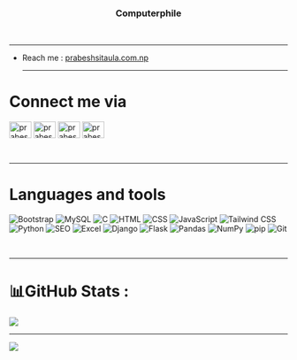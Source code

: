 <h3 align="center">Computerphile</h3><br><hr>

- Reach me : <a href="https://www.prabeshsitaula.com.np">prabeshsitaula.com.np</a><br><hr>

# Connect me via
<p align="left">
<a href="https://twitter.com/prabesh_sitaula" target="blank"><img align="center" src="https://raw.githubusercontent.com/rahuldkjain/github-profile-readme-generator/master/src/images/icons/Social/twitter.svg" alt="prabesh_sitaula" height="30" width="40" /></a>
<a href="https://www.linkedin.com/in/prabesh-sitaula/" target="blank"><img align="center" src="https://raw.githubusercontent.com/rahuldkjain/github-profile-readme-generator/master/src/images/icons/Social/linked-in-alt.svg" alt="prabesh sitaula" height="30" width="40" /></a>
<a href="https://fb.com/prabesh.ctaula" target="blank"><img align="center" src="https://raw.githubusercontent.com/rahuldkjain/github-profile-readme-generator/master/src/images/icons/Social/facebook.svg" alt="prabesh.ctaula" height="30" width="40" /></a>
<a href="https://instagram.com/prabesh.sitaula07" target="blank"><img align="center" src="https://raw.githubusercontent.com/rahuldkjain/github-profile-readme-generator/master/src/images/icons/Social/instagram.svg" alt="prabesh.sitaula07" height="30" width="40" /></a>
</p><br><hr>

# Languages and tools
![Bootstrap](https://img.shields.io/badge/bootstrap-%23563D7C.svg?style=for-the-badge&logo=bootstrap&logoColor=white)
![MySQL](https://img.shields.io/badge/mysql-%2300f.svg?style=for-the-badge&logo=mysql&logoColor=white)
![C](https://img.shields.io/badge/c-%2300599C.svg?style=for-the-badge&logo=c&logoColor=white)
![HTML](https://img.shields.io/badge/html-%23E34F26.svg?style=for-the-badge&logo=html5&logoColor=white)
![CSS](https://img.shields.io/badge/css-%231572B6.svg?style=for-the-badge&logo=css3&logoColor=white)
![JavaScript](https://img.shields.io/badge/javascript-%23F7DF1E.svg?style=for-the-badge&logo=javascript&logoColor=black)
![Tailwind CSS](https://img.shields.io/badge/tailwindcss-%231a202c.svg?style=for-the-badge&logo=tailwind-css&logoColor=61dafb)
![Python](https://img.shields.io/badge/python-%233776AB.svg?style=for-the-badge&logo=python&logoColor=white)
![SEO](https://img.shields.io/badge/SEO-%2342B983.svg?style=for-the-badge&logo=seo&logoColor=white)
![Excel](https://img.shields.io/badge/Excel-%217346BE.svg?style=for-the-badge&logo=microsoft-excel&logoColor=white)
![Django](https://img.shields.io/badge/django-%23092E20.svg?style=for-the-badge&logo=django&logoColor=white)
![Flask](https://img.shields.io/badge/flask-%23000.svg?style=for-the-badge&logo=flask&logoColor=white)
![Pandas](https://img.shields.io/badge/Pandas-%23150458.svg?style=for-the-badge&logo=pandas&logoColor=white)
![NumPy](https://img.shields.io/badge/NumPy-%23013243.svg?style=for-the-badge&logo=numpy&logoColor=white)
![pip](https://img.shields.io/badge/pip-%2300f.svg?style=for-the-badge&logo=pypi&logoColor=white)
![Git](https://img.shields.io/badge/Git-%23F05032.svg?style=for-the-badge&logo=git&logoColor=white)




<br><hr>

# 📊GitHub Stats :
![](https://github-readme-streak-stats.herokuapp.com/?user=prabeshsitaula07&theme=dark&hide_border=true)<br>
<hr>

[![](https://visitcount.itsvg.in/api?id=prabeshsitaula07&icon=0&color=3)](https://visitcount.itsvg.in)
